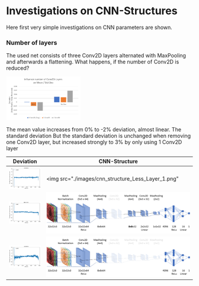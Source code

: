# Investigations on CNN-Structures

Here first very simple investigations on CNN parameters are shown.

### Number of layers
The used net consists of three Conv2D layers alternated with MaxPooling and afterwards a flattening. What happens, if the number of Conv2D is reduced?

<img src="./images/Conv2D_Mean_Std.png" width="200">

The mean value increases from 0% to -2% deviation, almost linear. The standard deviation  But the standard deviation is unchanged when removing one Conv2D layer, but increased strongly to 3% by only using 1 Conv2D layer

| Deviation        | CNN-Structure           |
| ------------- | --------------- |
| <img src="./images/Deviation_Original.png" width="150"> |  <img src="./images/cnn_structure_Less_Layer_1.png" |
| <img src="./images/Deviation_Less_Layer_1.png" > |  <img src="./images/cnn_structure_Less_Layer_1.png"> |
| <img src="./images/Deviation_Less_Layer_2.png" > |  <img src="./images/cnn_structure_Less_Layer_2.png"> |
